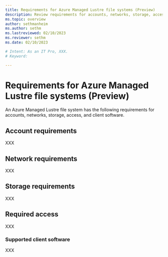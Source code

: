```yaml
---
title: Requirements for Azure Managed Lustre file systems (Preview)
description: Review requirements for accounts, networks, storage, access, and clients for Azure Managed Lustre file systems.
ms.topic: overview
author: sethmanheim
ms.author: sethm 
ms.lastreviewed: 02/10/2023
ms.reviewer: sethm
ms.date: 02/10/2023

# Intent: As an IT Pro, XXX.
# Keyword: 

---
```


# Requirements for Azure Managed Lustre file systems (Preview)

<!--SOURCE: Sort out requirements from Prerequisites. See amlfs-prerequisites.md for source.-->

An Azure Managed Lustre file system has the following requirements for accounts, networks, storage, access, and client software.<!--Placeholder.-->

## Account requirements

XXX


## Network requirements

XXX

## Storage requirements

XXX

## Required access

XXX

### Supported client software

XXX
